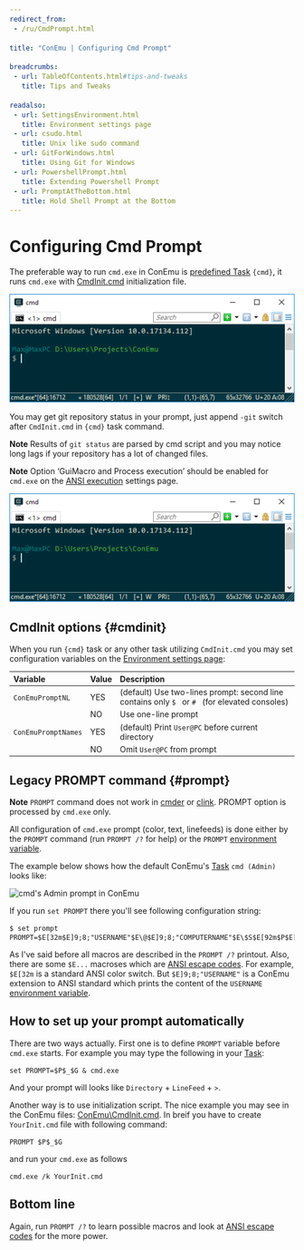 ```yaml
---
redirect_from:
 - /ru/CmdPrompt.html

title: "ConEmu | Configuring Cmd Prompt"

breadcrumbs:
 - url: TableOfContents.html#tips-and-tweaks
   title: Tips and Tweaks

readalso:
 - url: SettingsEnvironment.html
   title: Environment settings page
 - url: csudo.html
   title: Unix like sudo command
 - url: GitForWindows.html
   title: Using Git for Windows
 - url: PowershellPrompt.html
   title: Extending Powershell Prompt
 - url: PromptAtTheBottom.html
   title: Hold Shell Prompt at the Bottom
---
```


# Configuring Cmd Prompt

The preferable way to run `cmd.exe` in ConEmu is
[predefined Task](Tasks.html#add-default-tasks) `{cmd}`, it runs `cmd.exe` with
[CmdInit.cmd](https://github.com/Maximus5/ConEmu/blob/master/Release/ConEmu/CmdInit.cmd)
initialization file.

![cmd's prompt in ConEmu](/img/ConEmuCmdPrompt1.png)

You may get git repository status in your prompt, just append
`-git` switch after `CmdInit.cmd` in `{cmd}` task command.

**Note** Results of `git status` are parsed by cmd script and you may
notice long lags if your repository has a lot of changed files.

**Note** Option ‘GuiMacro and Process execution’ should be enabled for `cmd.exe`
on the [ANSI execution](SettingsANSI.html) settings page.

![cmd's prompt with git status in ConEmu](/img/ConEmuCmdPrompt1.png)



## CmdInit options  {#cmdinit}

When you run `{cmd}` task or any other task utilizing `CmdInit.cmd`
you may set configuration variables on the [Environment settings page](SettingsEnvironment.html):

| Variable | Value | Description |
|:---|:---|:---|
| `ConEmuPromptNL`    | YES | (default) Use two-lines prompt: second line contains only `$ ` or `# ` (for elevated consoles) |
|                     | NO  | Use one-line prompt |
| `ConEmuPromptNames` | YES | (default) Print `User@PC` before current directory |
|                     | NO  | Omit `User@PC` from prompt |



## Legacy PROMPT command  {#prompt}

**Note** `PROMPT` command does not work in [cmder](cmder.html)
or [clink](TabCompletion.html#ConEmu_and_clink). PROMPT option
is processed by `cmd.exe` only.

All configuration of `cmd.exe` prompt (color, text, linefeeds) is done
either by the `PROMPT` command (run `PROMPT /?` for help)
or the `PROMPT` [environment variable](WindowsEnvironment.html).

The example below shows how the default ConEmu's [Task](Tasks.html)
`cmd (Admin)` looks like:

![cmd's Admin prompt in ConEmu](/img/ConEmuCmdAdminPrompt.png)

If you run `set PROMPT` there you'll see following configuration string:

~~~
$ set prompt
PROMPT=$E[32m$E]9;8;"USERNAME"$E\@$E]9;8;"COMPUTERNAME"$E\$S$E[92m$P$E[90m$_$E[90m$$$E[m$S
~~~

As I've said before all macros are described in the `PROMPT /?` printout.
Also, there are some `$E...` macroses which are [ANSI escape codes](AnsiEscapeCodes.html).
For example, `$E[32m` is a standard ANSI color switch.
But `$E]9;8;"USERNAME"` is a ConEmu extension to ANSI standard which prints
the content of the `USERNAME` [environment variable](WindowsEnvironment.html).

## How to set up your prompt automatically

There are two ways actually. First one is to define `PROMPT` variable before `cmd.exe` starts.
For example you may type the following in your [Task](Tasks.html):

~~~
set PROMPT=$P$_$G & cmd.exe
~~~

And your prompt will looks like `Directory` + `LineFeed` + `>`.

Another way is to use initialization script. The nice example you may see in the ConEmu files:
[ConEmu\CmdInit.cmd](https://github.com/Maximus5/ConEmu/blob/master/Release/ConEmu/CmdInit.cmd).
In breif you have to create `YourInit.cmd` file with following command:

~~~
PROMPT $P$_$G
~~~

and run your `cmd.exe` as follows

~~~
cmd.exe /k YourInit.cmd
~~~

## Bottom line

Again, run `PROMPT /?` to learn possible macros
and look at [ANSI escape codes](AnsiEscapeCodes.html) for the more power.
